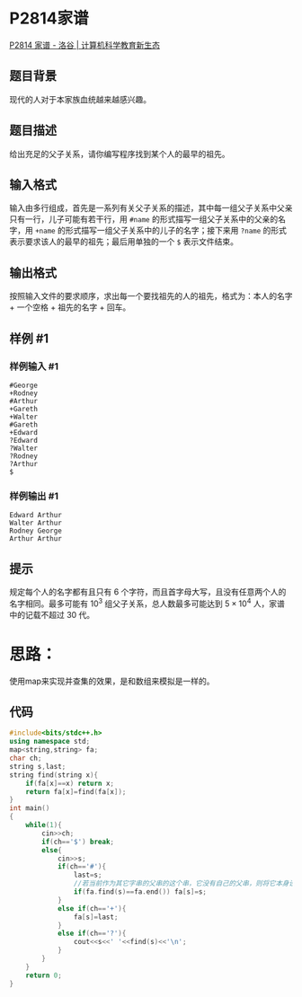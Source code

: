 # P2814家谱

[P2814 家谱 - 洛谷 | 计算机科学教育新生态](https://www.luogu.com.cn/problem/P2814)

## 题目背景

现代的人对于本家族血统越来越感兴趣。

## 题目描述

给出充足的父子关系，请你编写程序找到某个人的最早的祖先。

## 输入格式

输入由多行组成，首先是一系列有关父子关系的描述，其中每一组父子关系中父亲只有一行，儿子可能有若干行，用 `#name` 的形式描写一组父子关系中的父亲的名字，用 `+name` 的形式描写一组父子关系中的儿子的名字；接下来用 `?name` 的形式表示要求该人的最早的祖先；最后用单独的一个 `$` 表示文件结束。

## 输出格式

按照输入文件的要求顺序，求出每一个要找祖先的人的祖先，格式为：本人的名字 $+$ 一个空格 $+$ 祖先的名字 $+$ 回车。

## 样例 #1

### 样例输入 #1

```
#George
+Rodney
#Arthur
+Gareth
+Walter
#Gareth
+Edward
?Edward
?Walter
?Rodney
?Arthur
$
```

### 样例输出 #1

```
Edward Arthur
Walter Arthur
Rodney George
Arthur Arthur
```

## 提示

规定每个人的名字都有且只有 $6$ 个字符，而且首字母大写，且没有任意两个人的名字相同。最多可能有 $10^3$ 组父子关系，总人数最多可能达到 $5 \times 10^4$ 人，家谱中的记载不超过 $30$ 代。

# 思路：

使用map来实现并查集的效果，是和数组来模拟是一样的。

## 代码

```cpp
#include<bits/stdc++.h>
using namespace std;
map<string,string> fa;
char ch;
string s,last;
string find(string x){
    if(fa[x]==x) return x;
    return fa[x]=find(fa[x]);
}
int main()
{
    while(1){
        cin>>ch;
        if(ch=='$') break;
        else{
            cin>>s;
            if(ch=='#'){
                last=s;
                //若当前作为其它字串的父串的这个串，它没有自己的父串，则将它本身设置为他自己的父串
                if(fa.find(s)==fa.end()) fa[s]=s;
            }
            else if(ch=='+'){
                fa[s]=last;
            }
            else if(ch=='?'){
                cout<<s<<' '<<find(s)<<'\n';
            }
        }
    }
    return 0;
}
```











